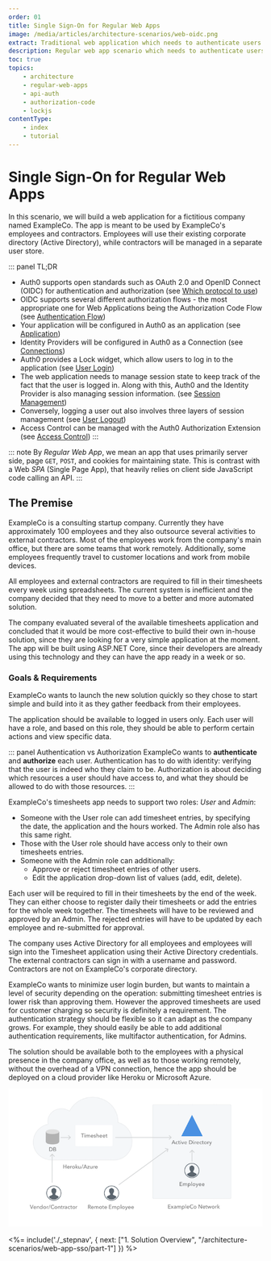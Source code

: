 ```yaml
---
order: 01
title: Single Sign-On for Regular Web Apps
image: /media/articles/architecture-scenarios/web-oidc.png
extract: Traditional web application which needs to authenticate users using OpenID Connect.
description: Regular web app scenario which needs to authenticate users using OpenID Connect.
toc: true
topics:
    - architecture
    - regular-web-apps
    - api-auth
    - authorization-code
    - lockjs
contentType: 
    - index
    - tutorial
---
```


# Single Sign-On for Regular Web Apps

In this scenario, we will build a web application for a fictitious company named ExampleCo. The app is meant to be used by ExampleCo's employees and contractors. Employees will use their existing corporate directory (Active Directory), while contractors will be managed in a separate user store.

::: panel TL;DR
* Auth0 supports open standards such as OAuth 2.0 and OpenID Connect (OIDC) for authentication and authorization (see [Which protocol to use](/architecture-scenarios/web-app-sso/part-1#which-protocol-to-use))
* OIDC supports several different authorization flows - the most appropriate one for Web Applications being the Authorization Code Flow (see [Authentication Flow](/architecture-scenarios/web-app-sso/part-1#authentication-flow))
* Your application will be configured in Auth0 as an application (see [Application](/architecture-scenarios/web-app-sso/part-2#application))
* Identity Providers will be configured in Auth0 as a Connection (see [Connections](/architecture-scenarios/web-app-sso/part-2#connections))
* Auth0 provides a Lock widget, which allow users to log in to the application (see [User Login](/architecture-scenarios/web-app-sso/part-3#user-login))
* The web application needs to manage session state to keep track of the fact that the user is logged in. Along with this, Auth0 and the Identity Provider is also managing session information. (see [Session Management](/architecture-scenarios/web-app-sso/part-3#session-management))
* Conversely, logging a user out also involves three layers of session management (see [User Logout](/architecture-scenarios/web-app-sso/part-3#user-logout))
* Access Control can be managed with the Auth0 Authorization Extension (see [Access Control](/architecture-scenarios/web-app-sso/part-3#access-control))
:::

::: note
By _Regular Web App_, we mean an app that uses primarily server side, page `GET`, `POST`, and cookies for maintaining state. This is contrast with a Web _SPA_ (Single Page App), that heavily relies on client side JavaScript code calling an API.
:::

## The Premise

ExampleCo is a consulting startup company. Currently they have approximately 100 employees and they also outsource several activities to external contractors. Most of the employees work from the company's main office, but there are some teams that work remotely. Additionally, some employees frequently travel to customer locations and work from mobile devices.

All employees and external contractors are required to fill in their timesheets every week using spreadsheets. The current system is inefficient and the company decided that they need to move to a better and more automated solution.

The company evaluated several of the available timesheets application and concluded that it would be more cost-effective to build their own in-house solution, since they are looking for a very simple application at the moment. The app will be built using ASP.NET Core, since their developers are already using this technology and they can have the app ready in a week or so.

### Goals & Requirements

ExampleCo wants to launch the new solution quickly so they chose to start simple and build into it as they gather feedback from their employees.

The application should be available to logged in users only. Each user will have a role, and based on this role, they should be able to perform certain actions and view specific data.

::: panel Authentication vs Authorization
ExampleCo wants to __authenticate__ and __authorize__ each user. Authentication has to do with identity: verifying that the user is indeed who they claim to be. Authorization is about deciding which resources a user should have access to, and what they should be allowed to do with those resources.
:::

ExampleCo's timesheets app needs to support two roles: _User_ and _Admin_:
- Someone with the User role can add timesheet entries, by specifying the date, the application and the hours worked. The Admin role also has this same right.
- Those with the User role should have access only to their own timesheets entries.
- Someone with the Admin role can additionally:
  - Approve or reject timesheet entries of other users.
  - Edit the application drop-down list of values (add, edit, delete).

Each user will be required to fill in their timesheets by the end of the week. They can either choose to register daily their timesheets or add the entries for the whole week together. The timesheets will have to be reviewed and approved by an Admin. The rejected entries will have to be updated by each employee and re-submitted for approval.

The company uses Active Directory for all employees and employees will sign into the Timesheet application using their Active Directory credentials. The external contractors can sign in with a username and password. Contractors are not on ExampleCo's corporate directory.

ExampleCo wants to minimize user login burden, but wants to maintain a level of security depending on the operation: submitting timesheet entries is lower risk than approving them. However the approved timesheets are used for customer charging so security is definitely a requirement. The authentication strategy should be flexible so it can adapt as the company grows. For example, they should easily be able to add additional authentication requirements, like multifactor authentication, for Admins.

The solution should be available both to the employees with a physical presence in the company office, as well as to those working remotely, without the overhead of a VPN connection, hence the app should be deployed on a cloud provider like Heroku or Microsoft Azure.

![Diagram of the solution](/media/articles/architecture-scenarios/web-app-sso/solution-diagram.png)

<%= include('./_stepnav', {
 next: ["1. Solution Overview", "/architecture-scenarios/web-app-sso/part-1"]
}) %>

